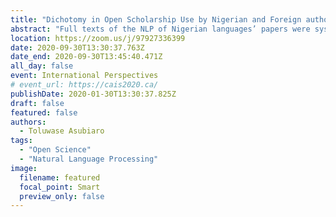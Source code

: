 ```yaml
---
title: "Dichotomy in Open Scholarship Use by Nigerian and Foreign authors in a Low Resource Context: A Content Analysis of Publications on Natural Language Processing of Nigerian Languages"
abstract: "Full texts of the NLP of Nigerian languages’ papers were systematically retrieved from Google, Web of Science and Scopus for analysis. The result of the analysis shows that foreign authored papers (80.4%) published their articles in at least one non-commercial repository, more than local authored papers (55.3%). While 19.1% of the foreign authored papers published their datasets, none of the local authored papers did. While 10.4% of the foreign authored papers published their computer codes, none of the local authored papers did. This suggests that Nigerian researchers do not employ the open scholarship for research as much as their foreign counterparts."
location: https://zoom.us/j/97927336399
date: 2020-09-30T13:30:37.763Z
date_end: 2020-09-30T13:45:40.471Z
all_day: false
event: International Perspectives
# event_url: https://cais2020.ca/
publishDate: 2020-01-30T13:30:37.825Z
draft: false
featured: false
authors:
  - Toluwase Asubiaro
tags:
  - "Open Science"
  - "Natural Language Processing"
image:
  filename: featured
  focal_point: Smart
  preview_only: false
---
```

